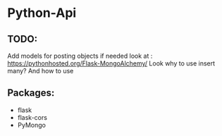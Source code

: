 # Python-Api

## TODO: 
Add models for posting objects if needed look at : https://pythonhosted.org/Flask-MongoAlchemy/
Look why to use insert many? And how to use

## Packages:
  - flask
  - flask-cors
  - PyMongo

